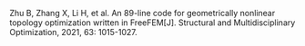 Zhu B, Zhang X, Li H, et al. An 89-line code for geometrically nonlinear topology optimization written in FreeFEM[J]. Structural and Multidisciplinary Optimization, 2021, 63: 1015-1027.
